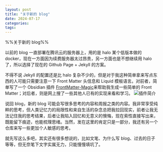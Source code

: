 ```yaml
---
layout: post
title: "关于新的 blog"
date: 2024-07-17
categories: 
tags: 
---
```

%%关于新的 blog%%

以前的 blog 一直部署在腾讯云的服务器上，用的是 halo 某个低版本做的 docker，现在一方面因为续费服务器太过昂贵，另一方面也是不想继续用 halo 了，所以选择了现在的 Github Page + Jekyll 的方案。


不得不说 Jekyll 的配置还是比 halo 复杂不少的，但是对于我这种简单拿来写点东西的人可能只需要注意一下 Front Matter 头信息和 Liquid 模板语言。对前者，简单写了一个 Obsidian 插件 [FrontMatter-Magic](https://github.com/abmcar/FrontMatter-Magic)来帮助我生成一些简单的 Front Matter；对后者，则是网上搜了一些其他人已有的实现来看和学习。
![插件简介](https://photo-1259569881.cos.ap-nanjing.myqcloud.com/img/20240615234916.png)


说回 blog，新的 blog 可能会写很多思考的内容和周报之类的内容。我非常享受纯粹的思考，但人类记忆力的局限性和来自生活的杂念总把我拉回现实，前者让我无法记住我的思考结果，后者让我陷入回忆和无意义的懊悔，现在索性直接写出来，既能留下痕迹，也能梳理思绪。当然，发在这里的肯定只是一部分，我还有另一个仓库来写一些更加个人敏感的思考。

就先写这么多吧，其实还有很多想说的，比如文笔、为什么写 blog、过去的日子等等，但无奈笔下文字实属无力，只能慢慢填坑了。
